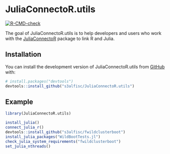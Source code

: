 
<!-- README.md is generated from README.Rmd. Please edit that file -->

# JuliaConnectoR.utils

<!-- badges: start -->

[![R-CMD-check](https://github.com/s3alfisc/JuliaConnectoR.utils/workflows/R-CMD-check/badge.svg)](https://github.com/s3alfisc/JuliaConnectoR.utils/actions)
<!-- badges: end -->

The goal of JuliaConnectoR.utils is to help developers and users who
work with the [JuliaConnectoR]() package to link R and Julia.

## Installation

You can install the development version of JuliaConnectoR.utils from
[GitHub](https://github.com/) with:

``` r
# install.packages("devtools")
devtools::install_github("s3alfisc/JuliaConnectoR.utils")
```

## Example

``` r
library(JuliaConnectoR.utils)

install_julia()
connect_julia_r()
devtools::install_github("s3alfisc/fwildclusterboot")
install_julia_packages("WildBootTests.jl")
check_julia_system_requirements("fwildclusterboot")
set_julia_nthreads()
```
